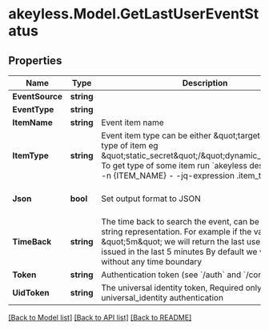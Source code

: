 # akeyless.Model.GetLastUserEventStatus

## Properties

Name | Type | Description | Notes
------------ | ------------- | ------------- | -------------
**EventSource** | **string** |  | [optional] 
**EventType** | **string** |  | 
**ItemName** | **string** | Event item name | 
**ItemType** | **string** | Event item type can be either \&quot;target\&quot; or type of item eg \&quot;static_secret\&quot;/\&quot;dynamic_secret\&quot; To get type of some item run &#x60;akeyless describe-item -n {ITEM_NAME} - -jq-expression .item_type&#x60; | 
**Json** | **bool** | Set output format to JSON | [optional] [default to false]
**TimeBack** | **string** | The time back to search the event, can be passed as string representation. For example if the value is \&quot;5m\&quot; we will return the last user event issued in the last 5 minutes By default we will search without any time boundary | [optional] 
**Token** | **string** | Authentication token (see &#x60;/auth&#x60; and &#x60;/configure&#x60;) | [optional] 
**UidToken** | **string** | The universal identity token, Required only for universal_identity authentication | [optional] 

[[Back to Model list]](../README.md#documentation-for-models) [[Back to API list]](../README.md#documentation-for-api-endpoints) [[Back to README]](../README.md)

